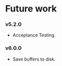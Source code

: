 Future work
======================================

### v5.2.0
* Acceptance Testing.

### v6.0.0
* Save buffers to disk.